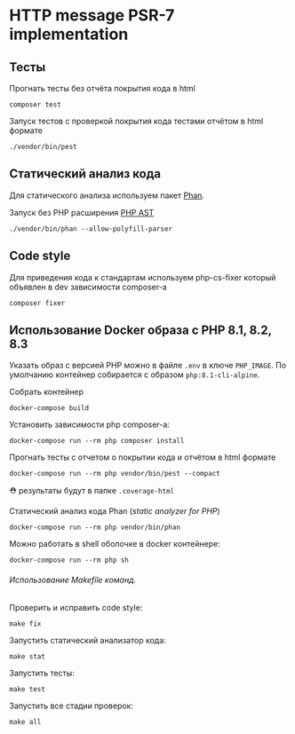 # HTTP message PSR-7 implementation

## Тесты
Прогнать тесты без отчёта покрытия кода в html
```shell
composer test
```
Запуск тестов с проверкой покрытия кода тестами отчётом в html формате
```shell
./vendor/bin/pest
```

## Статический анализ кода

Для статического анализа используем пакет [Phan](https://github.com/phan/phan).

Запуск без PHP расширения [PHP AST](https://github.com/nikic/php-ast)

```shell
./vendor/bin/phan --allow-polyfill-parser
```

## Code style
Для приведения кода к стандартам используем php-cs-fixer который объявлен
в dev зависимости composer-а

```shell
composer fixer
```

## Использование Docker образа с PHP 8.1, 8.2, 8.3

Указать образ с версией PHP можно в файле `.env` в ключе `PHP_IMAGE`.
По умолчанию контейнер собирается с образом `php:8.1-cli-alpine`.

Собрать контейнер
```shell
docker-compose build
```
Установить зависимости php composer-а:
```shell
docker-compose run --rm php composer install
```
Прогнать тесты с отчетом о покрытии кода и отчётом в html формате
```shell
docker-compose run --rm php vendor/bin/pest --compact
```
⛑ pезультаты будут в папке `.coverage-html`

Статический анализ кода Phan (_static analyzer for PHP_)

```shell
docker-compose run --rm php vendor/bin/phan
```

Можно работать в shell оболочке в docker контейнере:
```shell
docker-compose run --rm php sh
```
###### Использование Makefile команд.
Проверить и исправить code style:
```shell
make fix
```
Запустить статический анализатор кода:
```shell
make stat
```
Запустить тесты:
```shell
make test
```
Запустить все стадии проверок:
```shell
make all
```
